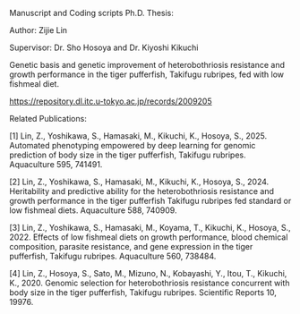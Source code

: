 Manuscript and Coding scripts Ph.D. Thesis: 

Author: Zijie Lin

Supervisor: Dr. Sho Hosoya and Dr. Kiyoshi Kikuchi

Genetic basis and genetic improvement of heterobothriosis resistance and
growth performance in the tiger pufferfish, Takifugu rubripes, fed with low fishmeal
diet. 

https://repository.dl.itc.u-tokyo.ac.jp/records/2009205

Related Publications: 

[1] Lin, Z., Yoshikawa, S., Hamasaki, M., Kikuchi, K., Hosoya, S., 2025. Automated
phenotyping empowered by deep learning for genomic prediction of body size in the
tiger pufferfish, Takifugu rubripes. Aquaculture 595, 741491.

[2] Lin, Z., Yoshikawa, S., Hamasaki, M., Kikuchi, K., Hosoya, S., 2024. Heritability and
predictive ability for the heterobothriosis resistance and growth performance in the tiger
pufferfish Takifugu rubripes fed standard or low fishmeal diets. Aquaculture 588,
740909.

[3] Lin, Z., Yoshikawa, S., Hamasaki, M., Koyama, T., Kikuchi, K., Hosoya, S., 2022.
Effects of low fishmeal diets on growth performance, blood chemical composition,
parasite resistance, and gene expression in the tiger pufferfish, Takifugu rubripes.
Aquaculture 560, 738484.

[4] Lin, Z., Hosoya, S., Sato, M., Mizuno, N., Kobayashi, Y., Itou, T., Kikuchi, K., 2020.
Genomic selection for heterobothriosis resistance concurrent with body size in the tiger
pufferfish, Takifugu rubripes. Scientific Reports 10, 19976.
